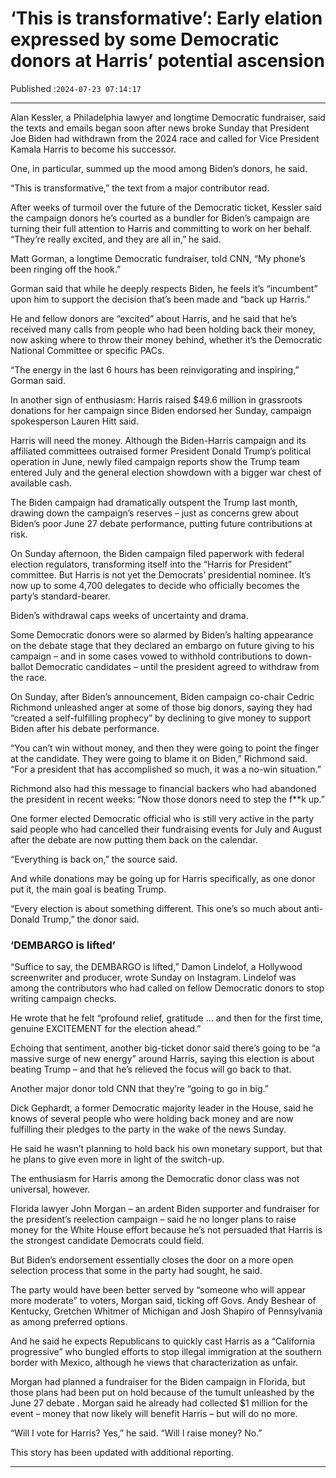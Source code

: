 # ‘This is transformative’: Early elation expressed by some Democratic donors at Harris’ potential ascension

Published :`2024-07-23 07:14:17`

---

Alan Kessler, a Philadelphia lawyer and longtime Democratic fundraiser, said the texts and emails began soon after news broke Sunday that President Joe Biden had withdrawn from the 2024 race and called for Vice President Kamala Harris to become his successor.

One, in particular, summed up the mood among Biden’s donors, he said.

“This is transformative,” the text from a major contributor read.

After weeks of turmoil over the future of the Democratic ticket, Kessler said the campaign donors he’s courted as a bundler for Biden’s campaign are turning their full attention to Harris and committing to work on her behalf. “They’re really excited, and they are all in,” he said.

Matt Gorman, a longtime Democratic fundraiser, told CNN, “My phone’s been ringing off the hook.”

Gorman said that while he deeply respects Biden, he feels it’s “incumbent” upon him to support the decision that’s been made and “back up Harris.”

He and fellow donors are “excited” about Harris, and he said that he’s received many calls from people who had been holding back their money, now asking where to throw their money behind, whether it’s the Democratic National Committee or specific PACs.

“The energy in the last 6 hours has been reinvigorating and inspiring,” Gorman said.

In another sign of enthusiasm: Harris raised $49.6 million in grassroots donations for her campaign since Biden endorsed her Sunday, campaign spokesperson Lauren Hitt said.

Harris will need the money. Although the Biden-Harris campaign and its affiliated committees outraised former President Donald Trump’s political operation in June, newly filed campaign reports show the Trump team entered July and the general election showdown with a bigger war chest of available cash.

The Biden campaign had dramatically outspent the Trump last month, drawing down the campaign’s reserves – just as concerns grew about Biden’s poor June 27 debate performance, putting future contributions at risk.

On Sunday afternoon, the Biden campaign filed paperwork with federal election regulators, transforming itself into the “Harris for President” committee. But Harris is not yet the Democrats’ presidential nominee. It’s now up to some 4,700 delegates to decide who officially becomes the party’s standard-bearer.

Biden’s withdrawal caps weeks of uncertainty and drama.

Some Democratic donors were so alarmed by Biden’s halting appearance on the debate stage that they declared an embargo on future giving to his campaign – and in some cases vowed to withhold contributions to down-ballot Democratic candidates – until the president agreed to withdraw from the race.

On Sunday, after Biden’s announcement, Biden campaign co-chair Cedric Richmond unleashed anger at some of those big donors, saying they had “created a self-fulfilling prophecy” by declining to give money to support Biden after his debate performance.

“You can’t win without money, and then they were going to point the finger at the candidate. They were going to blame it on Biden,” Richmond said. “For a president that has accomplished so much, it was a no-win situation.”

Richmond also had this message to financial backers who had abandoned the president in recent weeks: “Now those donors need to step the f**k up.”

One former elected Democratic official who is still very active in the party said people who had cancelled their fundraising events for July and August after the debate are now putting them back on the calendar.

“Everything is back on,” the source said.

And while donations may be going up for Harris specifically, as one donor put it, the main goal is beating Trump.

“Every election is about something different. This one’s so much about anti-Donald Trump,” the donor said.

### ‘DEMBARGO is lifted’

“Suffice to say, the DEMBARGO is lifted,” Damon Lindelof, a Hollywood screenwriter and producer, wrote Sunday on Instagram. Lindelof was among the contributors who had called on fellow Democratic donors to stop writing campaign checks.

He wrote that he felt “profound relief, gratitude … and then for the first time, genuine EXCITEMENT for the election ahead.”

Echoing that sentiment, another big-ticket donor said there’s going to be “a massive surge of new energy” around Harris, saying this election is about beating Trump – and that he’s relieved the focus will go back to that.

Another major donor told CNN that they’re “going to go in big.”

Dick Gephardt, a former Democratic majority leader in the House, said he knows of several people who were holding back money and are now fulfilling their pledges to the party in the wake of the news Sunday.

He said he wasn’t planning to hold back his own monetary support, but that he plans to give even more in light of the switch-up.

The enthusiasm for Harris among the Democratic donor class was not universal, however.

Florida lawyer John Morgan – an ardent Biden supporter and fundraiser for the president’s reelection campaign – said he no longer plans to raise money for the White House effort because he’s not persuaded that Harris is the strongest candidate Democrats could field.

But Biden’s endorsement essentially closes the door on a more open selection process that some in the party had sought, he said.

The party would have been better served by “someone who will appear more moderate” to voters, Morgan said, ticking off Govs. Andy Beshear of Kentucky, Gretchen Whitmer of Michigan and Josh Shapiro of Pennsylvania as among preferred options.

And he said he expects Republicans to quickly cast Harris as a “California progressive” who bungled efforts to stop illegal immigration at the southern border with Mexico, although he views that characterization as unfair.

Morgan had planned a fundraiser for the Biden campaign in Florida, but those plans had been put on hold because of the tumult unleashed by the June 27 debate . Morgan said he already had collected $1 million for the event – money that now likely will benefit Harris – but will do no more.

“Will I vote for Harris? Yes,” he said. “Will I raise money? No.”

This story has been updated with additional reporting.

---

